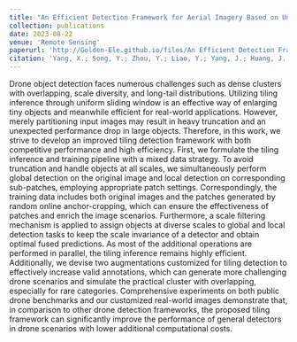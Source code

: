 ```yaml
---
title: "An Efficient Detection Framework for Aerial Imagery Based on Uniform Slicing Window"
collection: publications
date: 2023-08-22
venue: 'Remote Sensing'
paperurl: 'http://Golden-Ele.github.io/files/An Efficient Detection Framework for Aerial Imagery.pdf'
citation: 'Yang, X.; Song, Y.; Zhou, Y.; Liao, Y.; Yang, J.; Huang, J.; Huang, Y.; Bai, Y. An Efficient Detection Framework for Aerial Imagery Based on Uniform Slicing Window. Remote Sens. 2023, 15, 4122.'
---
```


Drone object detection faces numerous challenges such as dense clusters with overlapping, scale diversity, and long-tail distributions. Utilizing tiling inference through uniform sliding window is an effective way of enlarging tiny objects and meanwhile efficient for real-world applications. However, merely partitioning input images may result in heavy truncation and an unexpected performance drop in large objects. Therefore, in this work, we strive to develop an improved tiling detection framework with both competitive performance and high efficiency. First, we formulate the tiling inference and training pipeline with a mixed data strategy. To avoid truncation and handle objects at all scales, we simultaneously perform global detection on the original image and local detection on corresponding sub-patches, employing appropriate patch settings. Correspondingly, the training data includes both original images and the patches generated by random online anchor-cropping, which can ensure the effectiveness of patches and enrich the image scenarios. Furthermore, a scale filtering mechanism is applied to assign objects at diverse scales to global and local detection tasks to keep the scale invariance of a detector and obtain optimal fused predictions. As most of the additional operations are performed in parallel, the tiling inference remains highly efficient. Additionally, we devise two augmentations customized for tiling detection to effectively increase valid annotations, which can generate more challenging drone scenarios and simulate the practical cluster with overlapping, especially for rare categories. Comprehensive experiments on both public drone benchmarks and our customized real-world images demonstrate that, in comparison to other drone detection frameworks, the proposed tiling framework can significantly improve the performance of general detectors in drone scenarios with lower additional computational costs.
